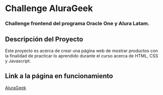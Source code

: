 # Challenge AluraGeek

### Challenge frontend del programa Oracle One y Alura Latam.

## Descripción del Proyecto
Este proyecto es acerca de crear una página web de mostrar productos con la finalidad de practicar lo aprendido durante el curso acerca de HTML, CSS y Javascript.

## Link a la página en funcionamiento
[AluraGeek]()
